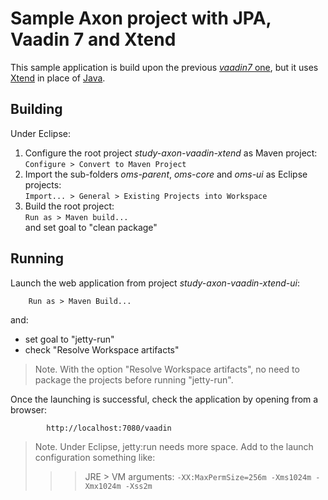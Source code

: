 Sample Axon project with JPA, Vaadin 7 and Xtend
======

This sample application is build upon the previous [*vaadin7* one](../vaadin7), but it uses [Xtend](https://eclipse.org/xtend/) in place of [Java](https://www.java.com).

Building
------

Under Eclipse:

1. Configure the root project *study-axon-vaadin-xtend* as Maven project:
  `Configure > Convert to Maven Project`  
1. Import the sub-folders *oms-parent*, *oms-core* and *oms-ui* as Eclipse projects:  
`Import... > General > Existing Projects into Workspace`
1. Build the root project:  
`Run as > Maven build...`  
 and set goal to "clean package"  
 
Running
------

Launch the web application from project *study-axon-vaadin-xtend-ui*:

        Run as > Maven Build... 
and:

- set goal to "jetty-run"
- check "Resolve Workspace artifacts"

>Note. With the option "Resolve Workspace artifacts", no need to package the projects before running "jetty-run".
 
Once the launching is successful, check the application by opening from a browser:

            http://localhost:7080/vaadin
        
>Note. Under Eclipse, jetty:run needs more space. Add to the launch configuration something like:  
>>>JRE > VM arguments: `-XX:MaxPermSize=256m -Xms1024m -Xmx1024m -Xss2m`
